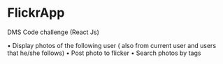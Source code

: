 # FlickrApp
DMS Code challenge (React Js)

•	Display photos of the following user ( also from current user and users that he/she follows)
•	Post photo to flicker 
•	Search photos by tags
